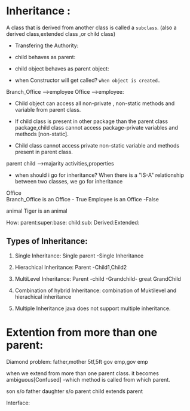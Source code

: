 # Inheritance :
A class that is derived from another class is called a `subclass`.
(also a derived class,extended class ,or child class)

* Transfering the Authority:

* child behaves as parent:

* child object behaves as parent object:

* when Constructor will get called?
  `when object is created.`

Branch_Office -->employee
Office -->employee:


* Child object can access all non-private , non-static methods and variable from parent class.

* If child class is present in other package than the parent class package,child class cannot access package-private variables and methods [non-static].


* Child class cannot access private non-static variable and methods present in parent class.

parent child -->majarity activities,properties

* when should i go for inheritance?
When there is a "IS-A" relationship between two classes, we go for inheritance


Office  
Branch_Office is an Office - True 
Employee is an Office      -False

animal
Tiger is an animal

How:
parent:super:base:
child:sub: Derived:Extended:


Types of Inheritance:
------------------------------
1) Single Inheritance:
Single parent -Single Inheritance

2) Hierachical Inheritance:
Parent -Child1,Child2

3) MultiLevel Inheritance:
Parent -child -Grandchild- great GrandChild

4) Combination of hybrid Inheritance:
combination of Muktilevel and hierachical inheritance

5) Multiple Inheritance
  java does  not support multiple inheritance.

# Extention from more than one parent:

Diamond problem:
father,mother
5tf,5ft
gov emp,gov emp

when we extend from more than one parent class. it becomes ambiguous[Confused] -which method is called from which parent.

son s/o father
daughter s/o parent
child extends parent


Interface:




